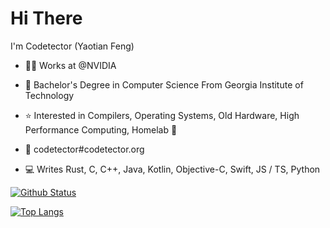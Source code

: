 # Hi There

I'm Codetector (Yaotian Feng)
- :office_worker: Works at @NVIDIA

- :school: Bachelor's Degree in Computer Science From Georgia Institute of Technology

- :star: Interested in Compilers, Operating Systems, Old Hardware, High Performance Computing, Homelab :dart:

- :email: codetector#codetector.org

- :computer: Writes Rust, C, C++, Java, Kotlin, Objective-C, Swift, JS / TS, Python

[![Github Status](https://github-readme-stats.vercel.app/api?username=codetector1374)](https://github.com/anuraghazra/github-readme-stats)

[![Top Langs](https://github-readme-stats.vercel.app/api/top-langs/?username=codetector1374&layout=compact)](https://github.com/anuraghazra/github-readme-stats)

